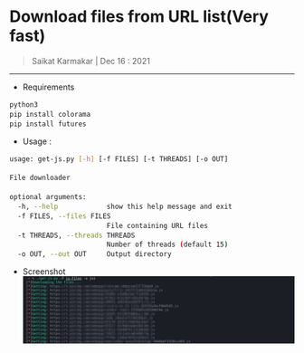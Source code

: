 # Download files from URL list(Very fast)

> Saikat Karmakar | Dec 16 : 2021

---
- Requirements
```bash
python3
pip install colorama
pip install futures
```


- Usage :
```bash
usage: get-js.py [-h] [-f FILES] [-t THREADS] [-o OUT]

File downloader

optional arguments:
  -h, --help            show this help message and exit
  -f FILES, --files FILES
                        File containing URL files
  -t THREADS, --threads THREADS
                        Number of threads (default 15)
  -o OUT, --out OUT     Output directory
```

- Screenshot
![](img.png)